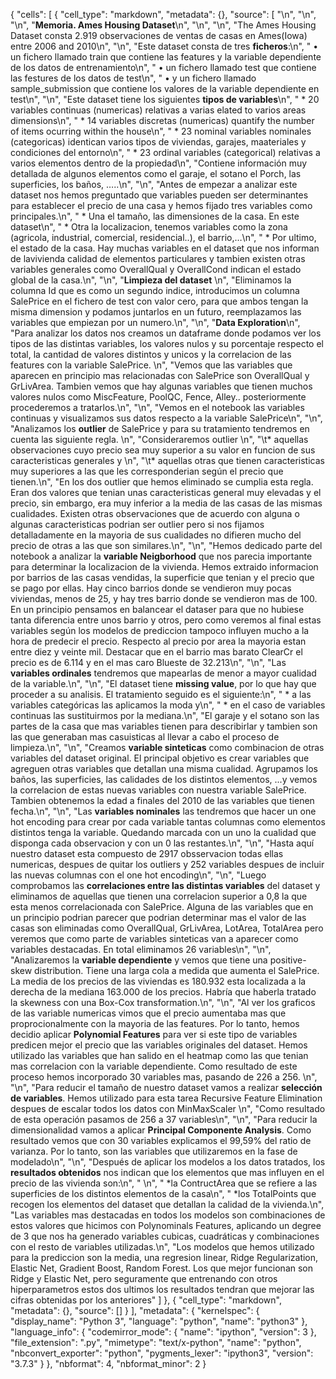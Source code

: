 {
 "cells": [
  {
   "cell_type": "markdown",
   "metadata": {},
   "source": [
    "\n",
    "\n",
    "\n",
    "**Memoria.    Ames Housing Dataset**\n",
    "\n",
    "\n",
    "The Ames Housing Dataset consta 2.919 observaciones de ventas de casas en Ames(Iowa) entre 2006 and 2010\n",
    "\n",
    "Este dataset consta de tres **ficheros**:\n",
    "    • un fichero llamado train que contiene las features y la variable dependiente de los datos de entrenamiento\n",
    "    • un fichero llamado test que contiene las festures de los datos de test\n",
    "    • y un fichero llamado sample_submission que contiene los valores de la variable dependiente en test\n",
    "\n",
    "Este dataset tiene los siguientes **tipos de variables**\n",
    "    * 20 variables  continuas (numericas) relativas a varias elated to varios areas dimensions\n",
    "    * 14 variables discretas (numericas) quantify the number of items ocurring within the house\n",
    "    * 23 nominal variables nominales (categoricas) identican varios tipos de viviendas, garajes, maateriales y condiciones del entorno\n",
    "    * 23 ordinal variables (categorical) relativas a varios elementos dentro de la propiedad\n",
    "Contiene información muy detallada de algunos elementos como el garaje, el sotano el Porch, las superficies, los baños, …..\n",
    "\n",
    "Antes de empezar a analizar este dataset nos hemos preguntado que variables pueden ser determinantes para establecer el precio de una casa y hemos fijado tres variables como principales.\n",
    "    * Una el tamaño, las dimensiones de la casa. En este dataset\n",
    "    * Otra la localizacion, tenemos variables como la zona (agricola, industrial, comercial, residencial..), el barrio,…\n",
    "    * Por ultimo, el estado de la casa. Hay muchas variables en el dataset que nos informan de lavivienda calidad de elementos particulares y tambien existen otras variables generales como OverallQual y OverallCond indican el estado global de la casa.\n",
    "\n",
    "**Limpieza del dataset** \n",
    "Eliminamos la columna Id que es como un segundo indice, introducimos un columna SalePrice en el fichero de test con valor cero, para que ambos tengan la misma dimension y podamos juntarlos en un futuro, reemplazamos las variables que empiezan por un numero.\n",
    "\n",
    "**Data Exploration**\n",
    "Para analizar los datos nos creamos un dataframe donde podamos ver los tipos de las distintas variables, los valores nulos y su porcentaje respecto el total, la cantidad de valores distintos y unicos y la correlacion de las features con la variable SalePrice. \n",
    "Vemos que las variables que aparecen en principio mas relacionadas con SalePrice son OverallQual y GrLivArea. Tambien vemos que hay algunas variables que tienen muchos valores nulos como MiscFeature, PoolQC, Fence, Alley.. posteriormente procederemos a tratarlos.\n",
    "\n",
    "Vemos en el notebook las variables continuas y visualizamos sus datos respecto a la variable SalePrice\n",
    "\n",
    "Analizamos los **outlier** de SalePrice y para su tratamiento tendremos en cuenta las siguiente regla. \n",
    "Consideraremos outlier  \n",
    "\t* aquellas observaciones  cuyo precio sea muy superior a su valor en funcion de sus caracteristicas generales y \n",
    "\t* aquellas otras que tienen caracteristicas muy superiores a las que les corresponderian según el precio que tienen.\n",
    "En los dos outlier que hemos eliminado se cumplia esta regla. Eran dos valores que tenian unas caracteristicas general muy elevadas y el precio, sin embargo, era muy inferior a la media de las casas de las mismas cualidades. Existen otras observaciones que de acuerdo con alguna o algunas caracteristicas podrian ser outlier pero si nos fijamos detalladamente en la mayoria de sus cualidades no difieren mucho del precio de otras a las que son similares.\n",
    "\n",
    "Hemos dedicado parte del notebook a analizar la **variable Neigborhood** que nos parecia importante para determinar la localizacion de la vivienda. Hemos extraido informacion por barrios de las casas vendidas, la superficie que tenian y el precio que se pago por ellas. Hay cinco barrios donde se vendieron muy pocas viviendas, menos de 25, y hay tres barrio donde se vendieron mas de 100. En un principio pensamos en balancear el dataser para que no hubiese tanta diferencia entre unos barrio y otros, pero como veremos al final estas variables según los modelos de prediccion tampoco influyen mucho a la hora de predecir el precio. Respecto al precio por area la mayoria estan entre diez y veinte mil. Destacar que en el barrio mas barato ClearCr el precio es de 6.114 y en el mas caro Blueste de 32.213\n",
    "\n",
    "Las **variables ordinales** tendremos que mapearlas de menor a mayor cualidad de la variable.\n",
    "\n",
    "El dataset tiene **missing value**, por lo que hay que proceder a su analisis. El tratamiento seguido es el siguiente:\n",
    "    * a las variables categóricas las  aplicamos la moda y\n",
    "    * en el caso de variables continuas las sustituirmos por la mediana.\n",
    "El garaje y el sotano son las partes de la casa que mas variables tienen para describirlar y tambien son las que generaban mas casuisticas al llevar a cabo el proceso de limpieza.\n",
    "\n",
    "Creamos **variable sinteticas** como combinacion de otras variables del dataset original. El principal objetivo es crear variables que agreguen otras variables que detallan una misma cualidad. Agrupamos los baños, las superficies, las calidades de los distintos elementos, ...y vemos la correlacion de estas nuevas variables con nuestra variable SalePrice. Tambien obtenemos la edad a finales del 2010 de las variables que tienen fecha.\n",
    "\n",
    "Las **variables nominales** las tendremos que hacer un one hot encoding para crear por cada variable tantas columnas como elementos distintos tenga la variable. Quedando marcada con un uno la cualidad que disponga cada observacion y con un 0 las restantes.\n",
    "\n",
    "Hasta aquí nuestro dataset esta compuesto de 2917 obsservacion todas ellas numericas, despues de quitar los outliers y 252 variables despues de incluir las nuevas columnas con el one hot encoding\n",
    "\n",
    "Luego comprobamos las **correlaciones entre las distintas variables** del dataset y eliminamos de aquellas que tienen una correlacion superior a 0,8 la que esta menos correlacionada con SalePrice. Alguna de las variables que en un principio podrian parecer que podrian determinar mas el valor de las casas son eliminadas como OverallQual, GrLivArea, LotArea, TotalArea pero veremos que como parte de variables sinteticas van a aparecer como  variables destacadas. En total eliminamos 26 variables\n",
    "\n",
    "Analizaremos la **variable dependiente** y vemos que tiene una positive-skew distribution. Tiene una larga cola a medida que aumenta el SalePrice. La media de los precios de las viviendas es 180.932 esta localizada a la derecha de la mediana  163.000 de los precios. Habría que haberla tratado la skewness con una Box-Cox transformation.\n",
    "\n",
    "Al ver los graficos de las variable numericas vimos que el precio aumentaba mas que proprocionalmente con la mayoria de las features. Por lo tanto, hemos decidio aplicar **Polynomial Features** para ver si este tipo de variables predicen mejor el precio que las variables originales del dataset. Hemos utilizado las variables que han salido en el heatmap como las que tenian mas correlacion con la variable dependiente. Como resultado de este proceso hemos incorporado 30 variables mas, pasando de 226 a 256. \n",
    "\n",
    "Para reducir el tamaño de nuestro dataset vamos a realizar **selección de variables**. Hemos utilizado para esta tarea Recursive Feature Elimination despues de escalar todos los datos con MinMaxScaler \n",
    "Como resultado de esta operación pasamos de 256 a 37 variables\n",
    "\n",
    "Para reducir la dimensionalidad vamos a aplicar **Principal Componente Analysis**. Como resultado vemos que con 30 variables explicamos el 99,59% del ratio de varianza. Por lo tanto, son las variables que utilizaremos en la fase de modelado\n",
    "\n",
    "Después de aplicar los modelos a los datos tratados, los **resultados obtenidos** nos indican  que los elementos que mas influyen en el precio de las vivienda son:\n",
    "    \n",
    "    *la ContructArea que se refiere a las superficies de los distintos elementos de la casa\n",
    "    *los TotalPoints que recogen los elementos del dataset que detallan la calidad de la vivienda.\n",
    "Las variables mas destacadas en todos los modelos son combinaciones de estos valores que hicimos con Polynominals Features, aplicando un degree de 3 que nos ha generado variables cubicas, cuadráticas y combinaciones con el resto de variables utilizadas.\n",
    "Los modelos que hemos utilizado para la prediccion son la media, una regresion linear, Ridge Regularization, Elastic Net, Gradient Boost, Random Forest. Los que mejor funcionan son Ridge y Elastic Net, pero seguramente que entrenando con otros hiperparametros estos dos ultimos los resultados tendran que mejorar las cifras obtenidas por los anteriores"
   ]
  },
  {
   "cell_type": "markdown",
   "metadata": {},
   "source": []
  }
 ],
 "metadata": {
  "kernelspec": {
   "display_name": "Python 3",
   "language": "python",
   "name": "python3"
  },
  "language_info": {
   "codemirror_mode": {
    "name": "ipython",
    "version": 3
   },
   "file_extension": ".py",
   "mimetype": "text/x-python",
   "name": "python",
   "nbconvert_exporter": "python",
   "pygments_lexer": "ipython3",
   "version": "3.7.3"
  }
 },
 "nbformat": 4,
 "nbformat_minor": 2
}
